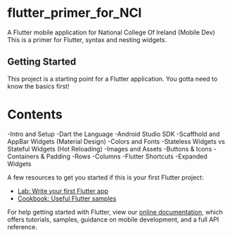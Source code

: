 # flutter_primer_for_NCI

A Flutter mobile application for National College Of Ireland (Mobile Dev)
This is a primer for Flutter, syntax and nesting widgets.

## Getting Started

This project is a starting point for a Flutter application.
You gotta need to know the basics first!

# Contents
   -Intro and Setup
   -Dart the Language
   -Android Studio SDK
   -Scaffhold and AppBar Widgets (Material Design)
   -Colors and Fonts
   -Stateless Widgets vs Stateful Widgets (Hot Reloading)
   -Images and Assets
   -Buttons & Icons
   -Containers & Padding
   -Rows
   -Columns
   -Flutter Shortcuts
   -Expanded Widgets

A few resources to get you started if this is your first Flutter project:

- [Lab: Write your first Flutter app](https://flutter.dev/docs/get-started/codelab)
- [Cookbook: Useful Flutter samples](https://flutter.dev/docs/cookbook)

For help getting started with Flutter, view our
[online documentation](https://flutter.dev/docs), which offers tutorials,
samples, guidance on mobile development, and a full API reference.

